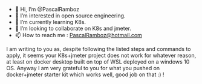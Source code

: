 - 👋 Hi, I’m @PascalRamboz
- 👀 I’m interested in open source engineering. 
- 🌱 I’m currently learning K8s. 
- 💞️ I’m looking to collaborate on K8s and jmeter. 
- 📫 How to reach me : PascalRamboz@hotmail.com

I am writing to you as, despite following the listed steps and commands to apply, it seems your K8s+jmeter project does not work for whatever reason, at least on docker desktop built on top of WSL deployed on a windows 10 OS. 
Anyway I am very grateful to you for what you pushed on docker+jmeter starter kit which works well, good job on that :) ! 

<!---
PascalRamboz/PascalRamboz is a ✨ special ✨ repository because its `README.md` (this file) appears on your GitHub profile.
You can click the Preview link to take a look at your changes.
--->
